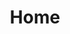 ---
title: Home

# Normal modules
normal_modules:
# ----- KEY TO MODULES LIST -----
#     id = The id of your module (set in functions/modules.js inside modulesData) THIS IS CASE SENSITIVE 
#     name = The name that will display on the website
#     image = The url to the image (should be in the website/static/images/ folder)
#     description = A description of what the module should do
#     origin = Where the module came from, should be "community" unless told otherwise (options are vanillatweaks, faithfultweaks, community)
#     notcompatable = Resource pack formats that the module is incompatible with (options are format1, format2, format3, format4, format5)

    - id: "LowSheild"
      name: "Low Sheild"
      image: "/static/images/normal/LowSheild.png"
      description: "Lowers the sheild when its held"
      origin: "vanillatweaks"
      notcompatable:
        - "format1"
    
    - id: "NoVignette"
      name: "No Vignette"
      image: "/static/images/normal/NoVignette.png"
      origin: "vanillatweaks"
    
    - id: "SlicedSwords"
      name: "Sliced Swords"
      image: "/static/images/normal/SlicedSwords.png"
      origin: "faithfultweaks"
    
    - id: "ReducedPumpkinBlur"
      name: "Reduced Pumpkin Blur"
      image: "/static/images/normal/ReducedPumpkinBlur.png"
      origin: "vanillatweaks"
    
    - id: "ColoredBows"
      name: "Colored Bow Stages"
      image: "/static/images/normal/ColoredBows.png"
      origin: "faithfultweaks"
    
    - id: "OreBorders"
      name: "Ore Borders"
      image: "/static/images/normal/OreBorders.png"
      origin: "vanillatweaks"
    
    - id: "LowFire"
      name: "Low Fire"
      image: "/static/images/normal/LowFire.png"
      origin: "vanillatweaks"
    
    - id: "StickyPistonSides"
      name: "Sticky Piston Sides"
      image: "/static/images/normal/StickyPistonSides.png"
      origin: "vanillatweaks"

# Options backgrounds
options_bakcgrounds:
    - id: "ObsidianBG"
      name: "Obsidian"
      image: "/static/images/optionsbg/Obsidian.png"
      origin: "faithfultweaks"

# Hud modules
HUD_modules:
    - id: "MelonHunger"
      name: "Melon Hunger"
      image: "/static/images/hudmods/MelonHunger.png"
      origin: "faithfultweaks"

    - id: "ColoredPing"
      name: "Colored Ping"
      image: "/static/images/hudmods/MelonHunger.png"
      origin: "vanillatweaks"
      
    - id: "BlueWitherHearts"
      name: "Blue Wither Hearts"
      image: "/static/images/hudmods/MelonHunger.png"
      origin: "faithfultweaks"
      
    - id: "RainbowXP"
      name: "Rainbow XP Bar"
      image: "/static/images/hudmods/MelonHunger.png"
      origin: "vanillatweaks"
---